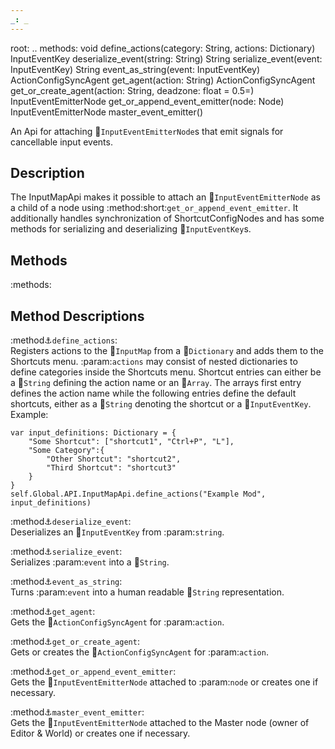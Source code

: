 ```yaml
---
_: _
---
```

root: ..
methods:    void define_actions(category: String, actions: Dictionary)
            InputEventKey deserialize_event(string: String)
            String serialize_event(event: InputEventKey)
            String event_as_string(event: InputEventKey)
            ActionConfigSyncAgent get_agent(action: String)
            ActionConfigSyncAgent get_or_create_agent(action: String, deadzone: float = 0.5=)
            InputEventEmitterNode get_or_append_event_emitter(node: Node)
            InputEventEmitterNode master_event_emitter()

An Api for attaching :link:`InputEventEmitterNode`s that emit signals for cancellable input events.

## Description

The InputMapApi makes it possible to attach an :link:`InputEventEmitterNode` as a child of a node using :method:short:`get_or_append_event_emitter`. It additionally handles synchronization of ShortcutConfigNodes and has some methods for serializing and deserializing :link:`InputEventKey`s.

## Methods

:methods:

## Method Descriptions

:method:anchor:`define_actions`: <br>
<span class="indent">
Registers actions to the :link:`InputMap` from a :link:`Dictionary` and adds them to the Shortcuts menu. :param:`actions` may consist of nested dictionaries to define categories inside the Shortcuts menu. Shortcut entries can either be a :link:`String` defining the action name or an :link:`Array`. The arrays first entry defines the action name while the following entries define the default shortcuts, either as a :link:`String` denoting the shortcut or a :link:`InputEventKey`.
Example:

```gdscript
var input_definitions: Dictionary = {
    "Some Shortcut": ["shortcut1", "Ctrl+P", "L"],
    "Some Category":{
        "Other Shortcut": "shortcut2",
        "Third Shortcut": "shortcut3"
    }
}
self.Global.API.InputMapApi.define_actions("Example Mod", input_definitions)
```
</span>

:method:anchor:`deserialize_event`: <br>
<span class="indent">
Deserializes an :link:`InputEventKey` from :param:`string`.
</span>

:method:anchor:`serialize_event`: <br>
<span class="indent">
Serializes :param:`event` into a :link:`String`.
</span>

:method:anchor:`event_as_string`: <br>
<span class="indent">
Turns :param:`event` into a human readable :link:`String` representation.
</span>

:method:anchor:`get_agent`: <br>
<span class="indent">
Gets the :link:`ActionConfigSyncAgent` for :param:`action`.
</span>

:method:anchor:`get_or_create_agent`: <br>
<span class="indent">
Gets or creates the :link:`ActionConfigSyncAgent` for :param:`action`.
</span>

:method:anchor:`get_or_append_event_emitter`: <br>
<span class="indent">
Gets the :link:`InputEventEmitterNode` attached to :param:`node` or creates one if necessary.
</span>

:method:anchor:`master_event_emitter`: <br>
<span class="indent">
Gets the :link:`InputEventEmitterNode` attached to the Master node (owner of Editor & World) or creates one if necessary.
</span>